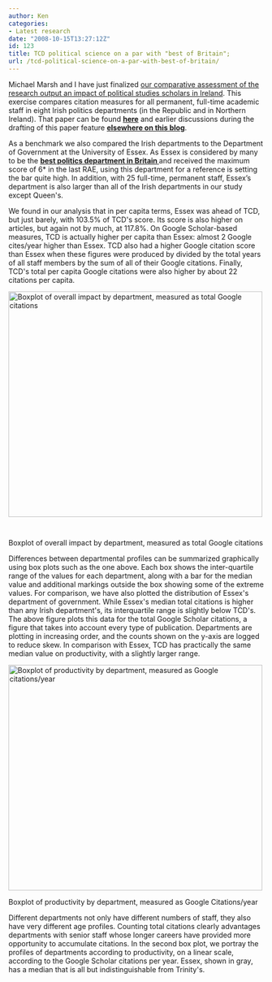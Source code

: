 ```yaml
---
author: Ken
categories:
- Latest research
date: "2008-10-15T13:27:12Z"
id: 123
title: TCD political science on a par with "best of Britain";
url: /tcd-political-science-on-a-par-with-best-of-britain/
---
```




  Michael Marsh and I have just finalized [our comparative assessment of the research output an impact of political studies scholars in Ireland](/pdfs/Benoit_Marsh_PRQ_2010.pdf). This exercise compares citation measures for all permanent, full-time academic staff in eight Irish politics departments (in the Republic and in Northern Ireland). That paper can be found **[here](/pdfs/Benoit_Marsh_PRQ_2010.pdf)** and earlier discussions during the drafting of this paper feature **[elsewhere on this blog](/ranking-of-politics-scholarship-in-ireland-available/)**.



  As a benchmark we also compared the Irish departments to the Department of Government at the University of Essex. As Essex is considered by many to be the **[best politics department in Britain ](http://www.essex.ac.uk/government/)** and received the maximum score of 6* in the last RAE, using this department for a reference is setting the bar quite high. In addition, with 25 full-time, permanent staff, Essex&#8217;s department is also larger than all of the Irish departments in our study except Queen's.


We found in our analysis that in per capita terms, Essex was ahead of TCD, but just barely, with 103.5% of TCD's score. Its score is also higher on articles, but again not by much, at 117.8%. On Google Scholar-based measures, TCD is actually higher per capita than Essex: almost 2 Google cites/year higher than Essex. TCD also had a higher Google citation score than Essex when these figures were produced by divided by the total years of all staff members by the sum of all of their Google citations. Finally, TCD's total per capita Google citations were also higher by about 22 citations per capita.





[<img class="alignncenter size-full wp-image-125" title="figure_googlexdept" src="/assets/images/figure_googlexdept.png" alt="Boxplot of overall impact by department, measured as total Google citations" width="500" height="444" srcset="/assets/images/figure_googlexdept.png 1296w, /assets/images/figure_googlexdept-300x266.png 300w" sizes="(max-width: 500px) 100vw, 500px" />](/assets/images/figure_googlexdept.png)



     




  Boxplot of overall impact by department, measured as total Google citations



Differences between departmental profiles can be summarized graphically using box plots such as the one above. Each box shows the inter-quartile range of the values for each department, along with a bar for the median value and additional markings outside the box showing some of the extreme values. For comparison, we have also plotted the distribution of Essex's department of government. While Essex's median total citations is higher than any Irish department's, its interquartile range is slightly below TCD's. The above figure plots this data for the total Google Scholar citations, a figure that takes into account every type of publication. Departments are plotting in increasing order, and the counts shown on the y-axis are logged to reduce skew. In comparison with Essex, TCD has practically the same median value on productivity, with a slightly larger range.



[<img class="size-full wp-image-126" title="figure_productivityxdept" src="/assets/images/figure_productivityxdept.png" alt="Boxplot of productivity by department, measured as Google citations/year" width="500" height="444" srcset="/assets/images/figure_productivityxdept.png 1296w, /assets/images/figure_productivityxdept-300x266.png 300w" sizes="(max-width: 500px) 100vw, 500px" />](/assets/images/figure_productivityxdept.png)


  Boxplot of productivity by department, measured as Google Citations/year




Different departments not only have different numbers of staff, they also have very different age profiles. Counting total citations clearly advantages departments with senior staff whose longer careers have provided more opportunity to accumulate citations. In the second box plot, we portray the profiles of departments according to productivity, on a linear scale, according to the Google Scholar citations per year. Essex, shown in gray, has a median that is all but indistinguishable from Trinity's.
